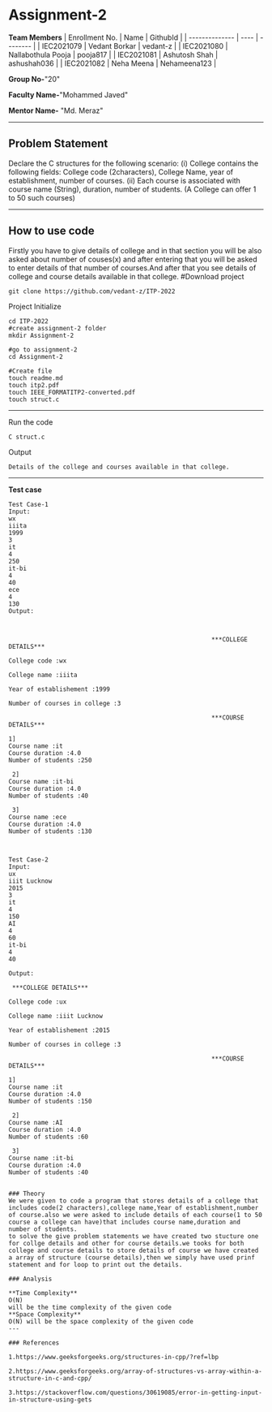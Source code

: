 # Assignment-2

**Team Members**
|   Enrollment No.  |   Name   | GithubId |
|   --------------  |   ----   | -------- |
|    IEC2021079  |   Vedant Borkar | vedant-z |
|    IEC2021080  |   Nallabothula Pooja | pooja817 | 
|    IEC2021081  |   Ashutosh Shah | ashushah036  |
|    IEC2021082  |   Neha Meena | Nehameena123  |

**Group No-**"20"

**Faculty Name-**"Mohammed Javed"

**Mentor Name-** "Md. Meraz"

---
## Problem Statement
Declare the C structures for the following scenario:
(i)  College contains the following fields: College code (2characters), College Name, year
     of establishment, number of courses.
(ii) Each course is associated with course name (String), duration, number of students.
     (A College can offer 1 to 50 such courses)


---
## How to use code
Firstly you have to give details of college and in that section you will be also asked about number of couses(x) and after entering that you will be asked to enter details of that number of courses.And after that you see details of college and course details  available in that college.
#Download project
```
git clone https://github.com/vedant-z/ITP-2022
```
Project Initialize 
```
cd ITP-2022
#create assignment-2 folder
mkdir Assignment-2

#go to assignment-2
cd Assignment-2

#Create file
touch readme.md
touch itp2.pdf
touch IEEE_FORMATITP2-converted.pdf
touch struct.c
```
---

Run the code
```
C struct.c
```
Output
```
Details of the college and courses available in that college.

```
---

**Test case**


```
Test Case-1
Input:
wx
iiita
1999
3
it
4
250
it-bi
4
40
ece
4
130
Output:



                                                        ***COLLEGE DETAILS*** 

College code :wx 

College name :iiita 

Year of establishement :1999

Number of courses in college :3

                                                        ***COURSE DETAILS***

1]
Course name :it
Course duration :4.0
Number of students :250

 2]
Course name :it-bi
Course duration :4.0
Number of students :40

 3]
Course name :ece
Course duration :4.0
Number of students :130



Test Case-2
Input:
ux
iiit Lucknow
2015
3
it
4
150
AI
4
60
it-bi
4
40

Output:

 ***COLLEGE DETAILS*** 

College code :ux 

College name :iiit Lucknow 

Year of establishement :2015

Number of courses in college :3

                                                        ***COURSE DETAILS***

1]
Course name :it
Course duration :4.0
Number of students :150

 2]
Course name :AI
Course duration :4.0
Number of students :60

 3]
Course name :it-bi
Course duration :4.0
Number of students :40


### Theory
We were given to code a program that stores details of a college that includes code(2 characters),college name,Year of establishment,number of course.also we were asked to include details of each course(1 to 50 course a college can have)that includes course name,duration and number of students.
to solve the give problem statements we have created two stucture one for collge details and other for course details.we tooks for both college and course details to store details of course we have created a array of structure (course details),then we simply have used prinf statement and for loop to print out the details.

### Analysis

**Time Complexity**
O(N)
will be the time complexity of the given code
**Space Complexity**
O(N) will be the space complexity of the given code
---

### References

1.https://www.geeksforgeeks.org/structures-in-cpp/?ref=lbp

2.https://www.geeksforgeeks.org/array-of-structures-vs-array-within-a-structure-in-c-and-cpp/

3.https://stackoverflow.com/questions/30619085/error-in-getting-input-in-structure-using-gets
